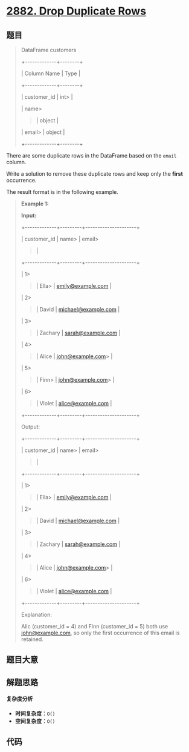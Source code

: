 # [2882. Drop Duplicate Rows](https://leetcode.com/problems/drop-duplicate-rows/)

## 题目

> DataFrame customers
>
> +-------------+--------+
>
> | Column Name | Type |
>
> +-------------+--------+
>
> | customer_id | int>
> |
>
> | name>
>
> > | object |
>
> | email>
> | object |
>
> +-------------+--------+

There are some duplicate rows in the DataFrame based on the `email` column.

Write a solution to remove these duplicate rows and keep only the **first**
occurrence.

The result format is in the following example.

> **Example 1:**
>
> **Input:**
>
> +-------------+---------+---------------------+
>
> | customer_id | name>
> | email>
>
> > |
>
> +-------------+---------+---------------------+
>
> | 1>
>
> > | Ella>
> > | emily@example.com |
>
> | 2>
>
> > | David | michael@example.com |
>
> | 3>
>
> > | Zachary | sarah@example.com |
>
> | 4>
>
> > | Alice | john@example.com>
> > |
>
> | 5>
>
> > | Finn>
> > | john@example.com>
> > |
>
> | 6>
>
> > | Violet | alice@example.com |
>
> +-------------+---------+---------------------+
>
> Output:
>
> +-------------+---------+---------------------+
>
> | customer_id | name>
> | email>
>
> > |
>
> +-------------+---------+---------------------+
>
> | 1>
>
> > | Ella>
> > | emily@example.com |
>
> | 2>
>
> > | David | michael@example.com |
>
> | 3>
>
> > | Zachary | sarah@example.com |
>
> | 4>
>
> > | Alice | john@example.com>
> > |
>
> | 6>
>
> > | Violet | alice@example.com |
>
> +-------------+---------+---------------------+
>
> Explanation:
>
> Alic (customer_id = 4) and Finn (customer_id = 5) both use john@example.com, so only the first occurrence of this email is retained.

## 题目大意

## 解题思路

#### 复杂度分析

- **时间复杂度**：`O()`
- **空间复杂度**：`O()`

## 代码

```javascript

```
